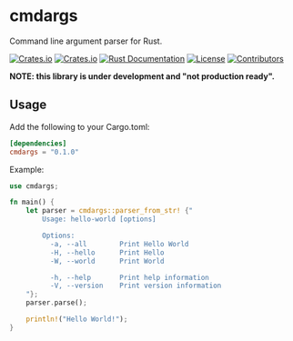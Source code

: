 # cmdargs

Command line argument parser for Rust.

[![Crates.io](https://img.shields.io/crates/v/cmdargs)](https://crates.io/crates/cmdargs)
[![Crates.io](https://img.shields.io/crates/d/cmdargs)](https://crates.io/crates/cmdargs)
[![Rust Documentation](https://img.shields.io/badge/api-rustdoc-blue.svg)](https://docs.rs/cmdargs)
[![License](https://img.shields.io/badge/license-Unlicense-blue)](https://unlicense.org)
[![Contributors](https://img.shields.io/github/contributors/puccinia/cmdargs)](https://github.com/puccinia/cmdargs/graphs/contributors)

**NOTE: this library is under development and "not production ready".**

## Usage

Add the following to your Cargo.toml:

```toml
[dependencies]
cmdargs = "0.1.0"
```

Example:

```rust
use cmdargs;

fn main() {
    let parser = cmdargs::parser_from_str! {"
        Usage: hello-world [options]

        Options:
          -a, --all        Print Hello World
          -H, --hello      Print Hello
          -W, --world      Print World

          -h, --help       Print help information
          -V, --version    Print version information
    "};
    parser.parse();

    println!("Hello World!");
}
```

